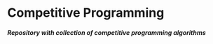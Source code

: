 # Competitive Programming

##### Repository with collection of competitive programming algorithms



